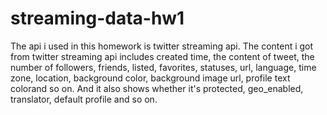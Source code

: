 # streaming-data-hw1
The api i used in this homework is twitter streaming api.
The content i got from twitter streaming api includes created time, the content of tweet, the number of followers, friends, listed, favorites, statuses, url, language, time zone, location, background color, background image url, profile text colorand so on.
And it also shows whether it's protected, geo_enabled, translator, default profile and so on.
